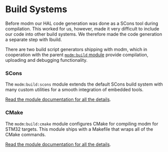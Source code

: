 # Build Systems

Before modm our HAL code generation was done as a SCons tool during
compilation. This worked for us, however, made it very difficult to include
our code into other build systems.
We therefore made the code generation a separate step with lbuild.

There are two build script generators shipping with modm, which in cooperation
with the parent [`modm:build` module](../module/modm-build) provide compilation,
uploading and debugging functionality.

### SCons

The `modm:build:scons` module extends the default SCons build system with many
custom utilities for a smooth integration of embedded tools.

[Read the module documentation for all the details](../module/modm-build-scons).

### CMake

The `modm:build:cmake` module configures CMake
for compiling modm for STM32 targets.
This module ships with a Makefile that wraps all of the CMake commands.

[Read the module documentation for all the details](../module/modm-build-cmake).